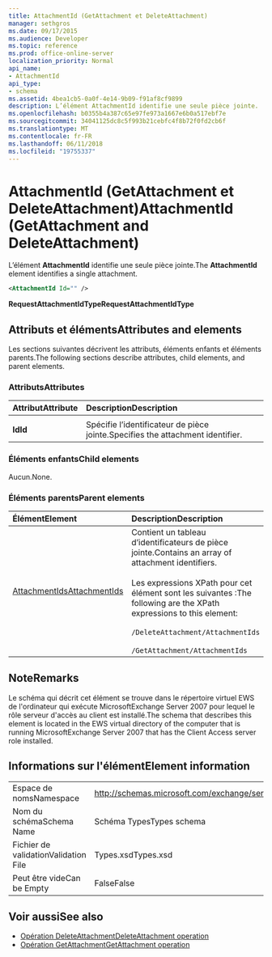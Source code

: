 ```yaml
---
title: AttachmentId (GetAttachment et DeleteAttachment)
manager: sethgros
ms.date: 09/17/2015
ms.audience: Developer
ms.topic: reference
ms.prod: office-online-server
localization_priority: Normal
api_name:
- AttachmentId
api_type:
- schema
ms.assetid: 4bea1cb5-0a0f-4e14-9b09-f91af8cf9899
description: L’élément AttachmentId identifie une seule pièce jointe.
ms.openlocfilehash: b0355b4a387c65e97fe973a1667e6b0a517ebf7e
ms.sourcegitcommit: 34041125dc8c5f993b21cebfc4f8b72f0fd2cb6f
ms.translationtype: MT
ms.contentlocale: fr-FR
ms.lasthandoff: 06/11/2018
ms.locfileid: "19755337"
---
```

# <a name="attachmentid-getattachment-and-deleteattachment"></a><span data-ttu-id="739c6-103">AttachmentId (GetAttachment et DeleteAttachment)</span><span class="sxs-lookup"><span data-stu-id="739c6-103">AttachmentId (GetAttachment and DeleteAttachment)</span></span>

<span data-ttu-id="739c6-104">L’élément **AttachmentId** identifie une seule pièce jointe.</span><span class="sxs-lookup"><span data-stu-id="739c6-104">The **AttachmentId** element identifies a single attachment.</span></span> 
  
```xml
<AttachmentId Id="" />
```

 <span data-ttu-id="739c6-105">**RequestAttachmentIdType**</span><span class="sxs-lookup"><span data-stu-id="739c6-105">**RequestAttachmentIdType**</span></span>
## <a name="attributes-and-elements"></a><span data-ttu-id="739c6-106">Attributs et éléments</span><span class="sxs-lookup"><span data-stu-id="739c6-106">Attributes and elements</span></span>

<span data-ttu-id="739c6-107">Les sections suivantes décrivent les attributs, éléments enfants et éléments parents.</span><span class="sxs-lookup"><span data-stu-id="739c6-107">The following sections describe attributes, child elements, and parent elements.</span></span>
  
### <a name="attributes"></a><span data-ttu-id="739c6-108">Attributs</span><span class="sxs-lookup"><span data-stu-id="739c6-108">Attributes</span></span>

|<span data-ttu-id="739c6-109">**Attribut**</span><span class="sxs-lookup"><span data-stu-id="739c6-109">**Attribute**</span></span>|<span data-ttu-id="739c6-110">**Description**</span><span class="sxs-lookup"><span data-stu-id="739c6-110">**Description**</span></span>|
|:-----|:-----|
|<span data-ttu-id="739c6-111">
  **Id**</span><span class="sxs-lookup"><span data-stu-id="739c6-111">**Id**</span></span> <br/> |<span data-ttu-id="739c6-112">Spécifie l’identificateur de pièce jointe.</span><span class="sxs-lookup"><span data-stu-id="739c6-112">Specifies the attachment identifier.</span></span>  <br/> |
   
### <a name="child-elements"></a><span data-ttu-id="739c6-113">Éléments enfants</span><span class="sxs-lookup"><span data-stu-id="739c6-113">Child elements</span></span>

<span data-ttu-id="739c6-114">Aucun.</span><span class="sxs-lookup"><span data-stu-id="739c6-114">None.</span></span>
  
### <a name="parent-elements"></a><span data-ttu-id="739c6-115">Éléments parents</span><span class="sxs-lookup"><span data-stu-id="739c6-115">Parent elements</span></span>

|<span data-ttu-id="739c6-116">**Élément**</span><span class="sxs-lookup"><span data-stu-id="739c6-116">**Element**</span></span>|<span data-ttu-id="739c6-117">**Description**</span><span class="sxs-lookup"><span data-stu-id="739c6-117">**Description**</span></span>|
|:-----|:-----|
|[<span data-ttu-id="739c6-118">AttachmentIds</span><span class="sxs-lookup"><span data-stu-id="739c6-118">AttachmentIds</span></span>](attachmentids.md) <br/> | <span data-ttu-id="739c6-119">Contient un tableau d’identificateurs de pièce jointe.</span><span class="sxs-lookup"><span data-stu-id="739c6-119">Contains an array of attachment identifiers.</span></span><br/><br/>  <span data-ttu-id="739c6-120">Les expressions XPath pour cet élément sont les suivantes :</span><span class="sxs-lookup"><span data-stu-id="739c6-120">The following are the XPath expressions to this element:</span></span><br/><br/>`/DeleteAttachment/AttachmentIds`<br/><br/>`/GetAttachment/AttachmentIds` <br/> |
   
## <a name="remarks"></a><span data-ttu-id="739c6-121">Note</span><span class="sxs-lookup"><span data-stu-id="739c6-121">Remarks</span></span>

<span data-ttu-id="739c6-122">Le schéma qui décrit cet élément se trouve dans le répertoire virtuel EWS de l'ordinateur qui exécute MicrosoftExchange Server 2007 pour lequel le rôle serveur d'accès au client est installé.</span><span class="sxs-lookup"><span data-stu-id="739c6-122">The schema that describes this element is located in the EWS virtual directory of the computer that is running MicrosoftExchange Server 2007 that has the Client Access server role installed.</span></span>
  
## <a name="element-information"></a><span data-ttu-id="739c6-123">Informations sur l'élément</span><span class="sxs-lookup"><span data-stu-id="739c6-123">Element information</span></span>

|||
|:-----|:-----|
|<span data-ttu-id="739c6-124">Espace de noms</span><span class="sxs-lookup"><span data-stu-id="739c6-124">Namespace</span></span>  <br/> |http://schemas.microsoft.com/exchange/services/2006/types  <br/> |
|<span data-ttu-id="739c6-125">Nom du schéma</span><span class="sxs-lookup"><span data-stu-id="739c6-125">Schema Name</span></span>  <br/> |<span data-ttu-id="739c6-126">Schéma Types</span><span class="sxs-lookup"><span data-stu-id="739c6-126">Types schema</span></span>  <br/> |
|<span data-ttu-id="739c6-127">Fichier de validation</span><span class="sxs-lookup"><span data-stu-id="739c6-127">Validation File</span></span>  <br/> |<span data-ttu-id="739c6-128">Types.xsd</span><span class="sxs-lookup"><span data-stu-id="739c6-128">Types.xsd</span></span>  <br/> |
|<span data-ttu-id="739c6-129">Peut être vide</span><span class="sxs-lookup"><span data-stu-id="739c6-129">Can be Empty</span></span>  <br/> |<span data-ttu-id="739c6-130">False</span><span class="sxs-lookup"><span data-stu-id="739c6-130">False</span></span>  <br/> |
   
## <a name="see-also"></a><span data-ttu-id="739c6-131">Voir aussi</span><span class="sxs-lookup"><span data-stu-id="739c6-131">See also</span></span>

- [<span data-ttu-id="739c6-132">Opération DeleteAttachment</span><span class="sxs-lookup"><span data-stu-id="739c6-132">DeleteAttachment operation</span></span>](deleteattachment-operation.md)
- [<span data-ttu-id="739c6-133">Opération GetAttachment</span><span class="sxs-lookup"><span data-stu-id="739c6-133">GetAttachment operation</span></span>](getattachment-operation.md)

